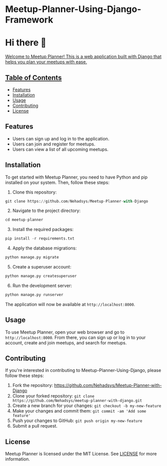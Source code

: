 # Meetup-Planner-Using-Django-Framework

  <h1 color=#F7CC18FF> Hi there 👋<a href="#"></h1>
  
Welcome to Meetup Planner! This is a web application built with Django that helps you plan your meetups with ease.

## Table of Contents

- [Features](#features)
- [Installation](#installation)
- [Usage](#usage)
- [Contributing](#contributing)
- [License](#license)

## Features

- Users can sign up and log in to the application.
- Users can join and register for meetups.
- Users can view a list of all upcoming meetups.

## Installation

To get started with Meetup Planner, you need to have Python and pip installed on your system. Then, follow these steps:

1. Clone this repository:
```python
git clone https://github.com/Nehadsys/Meetup-Planner-with-Django
```
2. Navigate to the project directory:
```python
cd meetup-planner
```
3. Install the required packages:
```python
pip install -r requirements.txt
```
4. Apply the database migrations:
```python
python manage.py migrate
```
5. Create a superuser account:
```python
python manage.py createsuperuser
```
6. Run the development server:
```python
python manage.py runserver
```

The application will now be available at `http://localhost:8000`.

## Usage

To use Meetup Planner, open your web browser and go to `http://localhost:8000`. From there, you can sign up or log in to your account, create and join meetups, and search for meetups.

## Contributing

If you're interested in contributing to Meetup-Planner-Using-Django, please follow these steps:

1. Fork the repository: https://github.com/Nehadsys/Meetup-Planner-with-Django
2. Clone your forked repository: `git clone https://github.com/Nehadsys/meetup-planner-with-django.git`
3. Create a new branch for your changes: `git checkout -b my-new-feature`
4. Make your changes and commit them: `git commit -am 'Add some feature'`
5. Push your changes to GitHub: `git push origin my-new-feature`
6. Submit a pull request.

## License

Meetup Planner is licensed under the MIT License. See [LICENSE](LICENSE) for more information.
